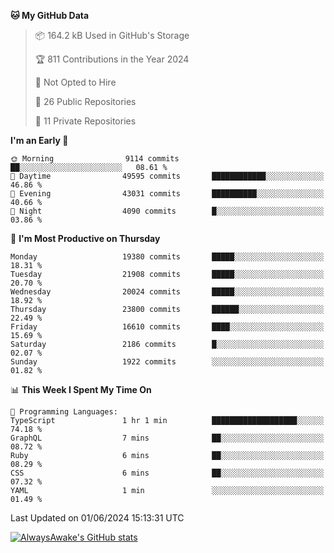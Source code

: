 <!--START_SECTION:waka-->
**🐱 My GitHub Data** 

> 📦 164.2 kB Used in GitHub's Storage 
 > 
> 🏆 811 Contributions in the Year 2024
 > 
> 🚫 Not Opted to Hire
 > 
> 📜 26 Public Repositories 
 > 
> 🔑 11 Private Repositories 
 > 
**I'm an Early 🐤** 

```text
🌞 Morning                9114 commits        ██░░░░░░░░░░░░░░░░░░░░░░░   08.61 % 
🌆 Daytime                49595 commits       ████████████░░░░░░░░░░░░░   46.86 % 
🌃 Evening                43031 commits       ██████████░░░░░░░░░░░░░░░   40.66 % 
🌙 Night                  4090 commits        █░░░░░░░░░░░░░░░░░░░░░░░░   03.86 % 
```
📅 **I'm Most Productive on Thursday** 

```text
Monday                   19380 commits       █████░░░░░░░░░░░░░░░░░░░░   18.31 % 
Tuesday                  21908 commits       █████░░░░░░░░░░░░░░░░░░░░   20.70 % 
Wednesday                20024 commits       █████░░░░░░░░░░░░░░░░░░░░   18.92 % 
Thursday                 23800 commits       ██████░░░░░░░░░░░░░░░░░░░   22.49 % 
Friday                   16610 commits       ████░░░░░░░░░░░░░░░░░░░░░   15.69 % 
Saturday                 2186 commits        █░░░░░░░░░░░░░░░░░░░░░░░░   02.07 % 
Sunday                   1922 commits        ░░░░░░░░░░░░░░░░░░░░░░░░░   01.82 % 
```


📊 **This Week I Spent My Time On** 

```text
💬 Programming Languages: 
TypeScript               1 hr 1 min          ███████████████████░░░░░░   74.18 % 
GraphQL                  7 mins              ██░░░░░░░░░░░░░░░░░░░░░░░   08.72 % 
Ruby                     6 mins              ██░░░░░░░░░░░░░░░░░░░░░░░   08.29 % 
CSS                      6 mins              ██░░░░░░░░░░░░░░░░░░░░░░░   07.32 % 
YAML                     1 min               ░░░░░░░░░░░░░░░░░░░░░░░░░   01.49 % 
```


 Last Updated on 01/06/2024 15:13:31 UTC
<!--END_SECTION:waka-->

[![AlwaysAwake's GitHub stats](https://github-readme-stats.vercel.app/api?username=AlwaysAwake&show_icons=true&theme=github_dark&count_private=true)](https://github.com/AlwaysAwake/AlwaysAwake)
